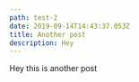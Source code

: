 ```yaml
---
path: test-2
date: 2019-09-14T14:43:37.053Z
title: Another post
description: Hey
---
```

Hey this is another post
